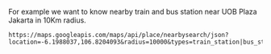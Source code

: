 For example we want to know nearby train and bus station near UOB Plaza Jakarta in 10Km radius.
~~~
https://maps.googleapis.com/maps/api/place/nearbysearch/json?location=-6.1988037,106.8204093&radius=10000&types=train_station|bus_station&key=YOUR_API_KEY
~~~
